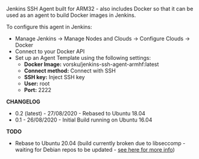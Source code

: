 Jenkins SSH Agent built for ARM32 - also includes Docker so that it can be used as an agent to build Docker images in Jenkins.

To configure this agent in Jenkins:
- Manage Jenkins -> Manage Nodes and Clouds -> Configure Clouds -> Docker
- Connect to your Docker API
- Set up an Agent Template using the following settings:
  - <b>Docker Image:</b> vorsku/jenkins-ssh-agent-armhf:latest
  - <b>Connect method:</b> Connect with SSH
  - <b>SSH key:</b> Inject SSH key
  - <b>User:</b> root
  - <b>Port:</b> 2222

<b>CHANGELOG</b>
- 0.2 (latest) - 27/08/2020 - Rebased to Ubuntu 18.04
- 0.1 - 26/08/2020 - Initial Build running on Ubuntu 16.04

<b>TODO</b>
- Rebase to Ubuntu 20.04 (build currently broken due to libseccomp - waiting for Debian repos to be updated - <a href="https://askubuntu.com/a/1264921" target="_blank">see here for more info</a>)
